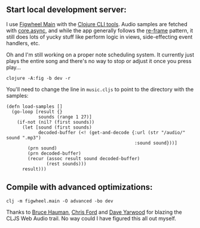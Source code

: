 ## Start local development server:

I use [Figwheel Main](https://github.com/bhauman/figwheel-main) with the [Clojure CLI tools](https://clojure.org/reference/deps_and_cli). Audio samples are fetched with [core.async](https://github.com/clojure/core.async), and while the app generally follows the [re-frame](https://github.com/Day8/re-frame) pattern, it still does lots of yucky stuff like perform logic in views, side-effecting event handlers, etc. 

Oh and I'm still working on a proper note scheduling system. It currently just plays the entire song and there's no way to stop or adjust it once you press play...

```
clojure -A:fig -b dev -r
```

You'll need to change the line in `music.cljs` to point to the directory with the samples:

```
(defn load-samples []
  (go-loop [result {}
            sounds (range 1 27)]
    (if-not (nil? (first sounds))
      (let [sound (first sounds)
            decoded-buffer (<! (get-and-decode {:url (str "/audio/" sound ".mp3")
                                                :sound sound}))]
        (prn sound)
        (prn decoded-buffer)
        (recur (assoc result sound decoded-buffer)
               (rest sounds)))
      result)))
```

## Compile with advanced optimizations:

```
clj -m figwheel.main -O advanced -bo dev
```

Thanks to [Bruce Hauman](https://github.com/bhauman), [Chris Ford](https://github.com/ctford) and [Dave Yarwood](https://github.com/daveyarwood) for blazing the CLJS Web Audio trail. No way could I have figured this all out myself.
